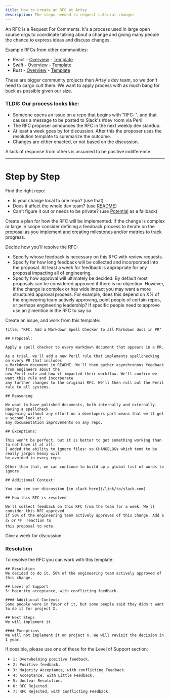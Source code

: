 ```yaml
---
title: How to create an RFC at Artsy
description: The steps needed to request cultural changes
---
```


An RFC is a Request For Comments. It's a process used in large open source orgs to coordinate talking about a
change and giving many people the chance to express ideas and discuss changes.

Example RFCs from other communities:

- React - [Overview](https://github.com/reactjs/rfcs/blob/master/README.md) -
  [Template](https://github.com/reactjs/rfcs/blob/master/0000-template.md)
- Swift - [Overview](https://github.com/apple/swift-evolution/blob/master/process.md#how-to-propose-a-change) -
  [Template](https://github.com/apple/swift-evolution/blob/master/proposal-templates/0000-swift-template.md)
- Rust - [Overview](https://github.com/rust-lang/rfcs#rust-rfcs) -
  [Template](https://github.com/rust-lang/rfcs/blob/master/0000-template.md)

These are bigger community projects than Artsy's dev team, so we don't need to cargo cult them. We want to apply
process with as much bang for buck as possible given our size.

### TLDR: Our process looks like:

- Someone opens an issue on a repo that begins with "RFC: ", and that causes a message to be posted to Slack's #dev
  room via Peril.
- The RFC proposer announces the RFC in the next weekly dev standup.
- At least a week goes by for discussion. After this the proposer uses the resolution template to summarize the
  outcome.
- Changes are either enacted, or not based on the discussion.

A lack of response from others is assumed to be positive indifference.

---

# Step by Step

Find the right repo:

- Is your change local to one repo? (use that)
- Does it affect the whole dev team? (use [README](https://github.com/artsy/README))
- Can't figure it out or needs to be private? (use [Potential][] as a fallback)

Create a plan for how the RFC will be implemented. If the change is complex or large in scope consider defining a
feedback process to iterate on the proposal as you implement and creating milestones and/or metrics to track
progress.

Decide how you'll resolve the RFC:

- Specify whose feedback is necessary on this RFC with review requests.
- Specify for how long feedback will be collected and incorporated into the proposal. At least a week for feedback
  is appropriate for any proposal impacting all of engineering.
- Specify how approval will ultimately be decided. By default most proposals can be considered approved if there is
  no objection. However, if the change is complex or has wide impact you may want a more structured approval
  process. For example, does this depend on X% of the engineering team actively approving, point people of certain
  repos, or perhaps engineering leadership? If specific people need to approve use an `@` mention in the RFC to say
  so.

Create an issue, and work from this template:

    Title: "RFC: Add a Markdown Spell Checker to all Markdown docs in PR"

    ## Proposal:

    Apply a spell checker to every markdown document that appears in a PR.

    As a trial, we'll add a new Peril rule that implements spellchecking on every PR that includes
    a Markdown document in README. We'll then gather asynchronous feedback from engineers about the
    new Peril rule and how it impacted their workflow. We'll confirm we want this rule and incorporate
    any further changes to the original RFC. We'll then roll out the Peril rule to all systems.

    ## Reasoning

    We want to have polished documents, both internally and externally. Having a spellcheck
    happening without any effort on a developers part means that we'll get a second look at
    any documentation improvements on any repo.

    ## Exceptions:

    This won't be perfect, but it is better to get something working than to not have it at all.
    I added the ability to ignore files: so CHANGELOGs which tend to be really jargon heavy will
    be avoided in every repo.

    Other than that, we can continue to build up a global list of words to ignore.

    ## Additional Context:

    You can see our discussion [in slack here](/link/to/slack.com)

    ## How this RFC is resolved

    We'll collect feedback on this RFC from the team for a week. We'll consider this RFC approved
    if 50% of the engineering team actively approves of this change. Add a 👍 or 👎  reaction to
    this proposal to vote.

Give a week for discussion.

### Resolution

To resolve the RFC you can work with this template:

    ## Resolution
    We decided to do it. 50% of the engineering team actively approved of this change.

    ## Level of Support
    3: Majority acceptance, with conflicting feedback.

    #### Additional Context:
    Some people were in favor of it, but some people said they didn't want to do it for project X.

    ## Next Steps
    We will implement it.

    #### Exceptions
    We will not implement it on project X. We will revisit the decision in 1 year.

If possible, please use one of these for the Level of Support section:

- `1: Overwhelming positive feedback.`
- `2: Positive feedback.`
- `3: Majority Acceptance, with conflicting Feedback.`
- `4: Acceptance, with Little Feedback.`
- `5: Unclear Resolution.`
- `6: RFC Rejected.`
- `7: RFC Rejected, with Conflicting Feedback.`

[potential]: https://github.com/artsy/potential/
[mobile]: https://github.com/artsy/mobile
